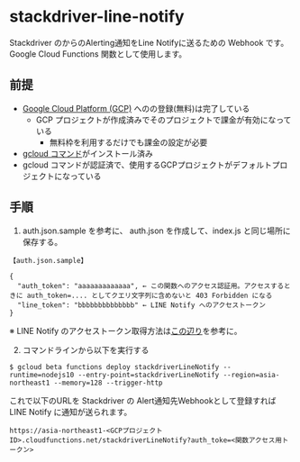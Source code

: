 # stackdriver-line-notify
Stackdriver のからのAlerting通知をLine Notifyに送るための Webhook です。
Google Cloud Functions 関数として使用します。

## 前提
* [Google Cloud Platform (GCP)](https://cloud.google.com/gcp/getting-started/?hl=ja) へのの登録(無料)は完了している
    * GCP プロジェクトが作成済みでそのプロジェクトで課金が有効になっている
        * 無料枠を利用するだけでも課金の設定が必要
* [gcloud コマンド](https://cloud.google.com/sdk/downloads?hl=JA)がインストール済み
* gcloud コマンドが認証済で、使用するGCPプロジェクトがデフォルトプロジェクトになっている

## 手順
1. auth.json.sample を参考に、 auth.json を作成して、index.js と同じ場所に保存する。  
```
【auth.json.sample】

{
  "auth_token": "aaaaaaaaaaaaa", ← この関数へのアクセス認証用。アクセスするときに auth_token=.... としてクエリ文字列に含めないと 403 Forbidden になる
  "line_token": "bbbbbbbbbbbbbb" ← LINE Notify へのアクセストークン
}
```
※ LINE Notify のアクセストークン取得方法は[この辺り](../../../auto-trading-support-tools/wiki/create_line_token)を参考に。


2. コマンドラインから以下を実行する
```
$ gcloud beta functions deploy stackdriverLineNotify --runtime=nodejs10 --entry-point=stackdriverLineNotify --region=asia-northeast1 --memory=128 --trigger-http
```


これで以下のURLを Stackdriver の Alert通知先Webhookとして登録すれば LINE Notify に通知が送られます。
```
https://asia-northeast1-<GCPプロジェクトID>.cloudfunctions.net/stackdriverLineNotify?auth_toke=<関数アクセス用トークン>
```
